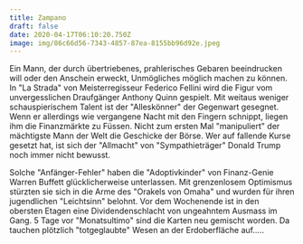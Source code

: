 ```yaml
---
title: Zampano
draft: false
date: 2020-04-17T06:10:20.750Z
image: img/86c66d56-7343-4857-87ea-8155bb96d92e.jpeg
---
```

Ein Mann, der durch übertriebenes, prahlerisches Gebaren beeindrucken will oder den Anschein erweckt, Unmögliches möglich machen zu können. In "La Strada" von Meisterregisseur Federico Fellini wird die Figur vom unvergesslichen Draufgänger Anthony Quinn gespielt. Mit weitaus weniger schauspierischem Talent ist der "Alleskönner" der Gegenwart gesegnet. Wenn er allerdings wie vergangene Nacht mit den Fingern schnippt, liegen ihm die Finanzmärkte zu Füssen. Nicht zum ersten Mal "manipuliert" der mächtigste Mann der Welt die Geschicke der Börse. Wer auf fallende Kurse gesetzt hat, ist sich der "Allmacht" von "Sympathieträger" Donald Trump noch immer nicht bewusst.

Solche "Anfänger-Fehler" haben die "Adoptivkinder" von Finanz-Genie Warren Buffett glücklicherweise unterlassen. Mit grenzenlosem Optimismus stürzten sie sich in die Arme des "Orakels von Omaha"  und wurden für ihren jugendlichen "Leichtsinn" belohnt. Vor dem Wochenende ist in den obersten Etagen eine Dividendenschlacht von ungeahntem Ausmass im Gang. 5 Tage vor "Monatsultimo" sind die Karten neu gemischt worden. Da tauchen plötzlich "totgeglaubte" Wesen an der Erdoberfläche auf.....